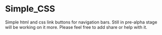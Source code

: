 Simple_CSS
==========

Simple html and css link buttons for navigation bars. Still in pre-alpha stage will be working on it more. Please feel free to add share or help with it. 
